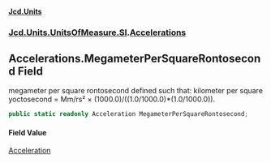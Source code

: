 #### [Jcd.Units](index.md 'index')
### [Jcd.Units.UnitsOfMeasure.SI](Jcd.Units.UnitsOfMeasure.SI.md 'Jcd.Units.UnitsOfMeasure.SI').[Accelerations](Accelerations.md 'Jcd.Units.UnitsOfMeasure.SI.Accelerations')

## Accelerations.MegameterPerSquareRontosecond Field

megameter per square rontosecond defined such that: kilometer per square yoctosecond = Mm/rs² × (1000.0)/((1.0/1000.0)*(1.0/1000.0)).

```csharp
public static readonly Acceleration MegameterPerSquareRontosecond;
```

#### Field Value
[Acceleration](Acceleration.md 'Jcd.Units.UnitTypes.Acceleration')